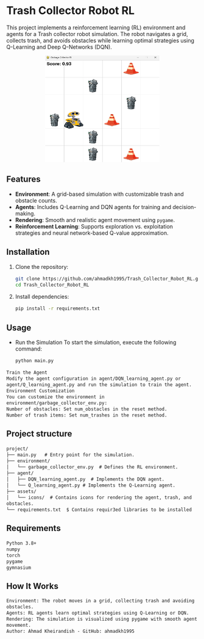 # Trash Collector Robot RL

This project implements a reinforcement learning (RL) environment and agents for a Trash collector robot simulation. The robot navigates a grid, collects trash, and avoids obstacles while learning optimal strategies using Q-Learning and Deep Q-Networks (DQN).

<div align="center">  
   <img src="trash_collector_robot.png" alt="RL Robot" width="300" height="280"/>
</div>


## Features

- **Environment**: A grid-based simulation with customizable trash and obstacle counts.
- **Agents**: Includes Q-Learning and DQN agents for training and decision-making.
- **Rendering**: Smooth and realistic agent movement using `pygame`.
- **Reinforcement Learning**: Supports exploration vs. exploitation strategies and neural network-based Q-value approximation.

## Installation

1. Clone the repository:
   ```bash
   git clone https://github.com/ahmadkh1995/Trash_Collector_Robot_RL.git
   cd Trash_Collector_Robot_RL
   
2. Install dependencies:
   ```bash
   pip install -r requirements.txt


## Usage

* Run the Simulation
To start the simulation, execute the following command:
   ```bash
   python main.py

```
Train the Agent
Modify the agent configuration in agent/DQN_learning_agent.py or agent/Q_learning_agent.py and run the simulation to train the agent.  
Environment Customization
You can customize the environment in environment/garbage_collector_env.py:  
Number of obstacles: Set num_obstacles in the reset method.
Number of trash items: Set num_trashes in the reset method.
```


## Project structure

```
project/
├── main.py   # Entry point for the simulation.
├── environment/
│   └── garbage_collector_env.py  # Defines the RL environment.
├── agent/
│   ├── DQN_learning_agent.py  # Implements the DQN agent.
│   └── Q_learning_agent.py # Implements the Q-Learning agent.
├── assets/
│   └── icons/  # Contains icons for rendering the agent, trash, and obstacles.
└── requirements.txt  $ Contains requir3ed libraries to be installed 
```


## Requirements
    Python 3.8+
    numpy
    torch
    pygame
    gymnasium

## How It Works
    Environment: The robot moves in a grid, collecting trash and avoiding obstacles.
    Agents: RL agents learn optimal strategies using Q-Learning or DQN.
    Rendering: The simulation is visualized using pygame with smooth agent movement.
    Author: Ahmad Kheirandish - GitHub: ahmadkh1995